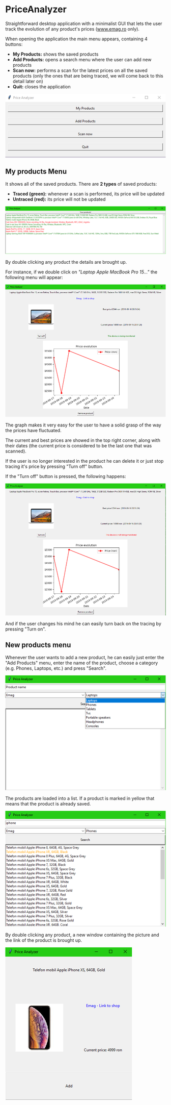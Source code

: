 PriceAnalyzer
=============

Straightforward desktop application with a minimalist GUI that lets the user
track the evolution of any product's prices (www.emag.ro only).

When opening the application the main menu appears, containing 4 buttons:
- **My Products:** shows the saved products
- **Add Products:** opens a search menu where the user can add new products
- **Scan now:** performs a scan for the latest prices on all the saved products (only the ones that are being traced, we will come back to this detail later on)
- **Quit:** closes the application

![Image](readme_pics/main_menu.png)

## My products Menu

It shows all of the saved products. There are **2 types** of saved products:
- **Traced (green):** whenever a scan is performed, its price will be updated
- **Untraced (red):** its price will not be updated

![Image](readme_pics/my_products.png)

By double clicking any product the details are brought up.

For instance, if we double click on _"Laptop Apple MacBook Pro 15..."_ the following menu will appear:

![Image](readme_pics/macbook.png)

The graph makes it very easy for the user to  have a solid grasp of the way the prices have fluctuated.

The current and best prices are showed in the top right corner, along with their dates (the current price is considered to be the last one that was scanned).

If the user is no longer interested in the product he can delete it or just stop tracing it's price by pressing "Turn off" button.

If the "Turn off" button is pressed, the following happens:

![Image](readme_pics/macbook_not_monitored.png)

And if the user changes his mind he can easily turn back on the tracing by pressing "Turn on".

## New products menu

Whenever the user wants to add a new product, he can easily just enter the "Add Products" menu, enter the name of the product, choose a category (e.g. Phones, Laptops, etc.) and press "Search".

![Image](readme_pics/search.png)

The products are loaded into a list. If a product is marked in yellow that means that the product is already saved.

![Image](readme_pics/iphone_searched.png)

By double clicking any product, a new window containing the picture and the link of the product is brought up.

![Image](readme_pics/new_iphone.png)
